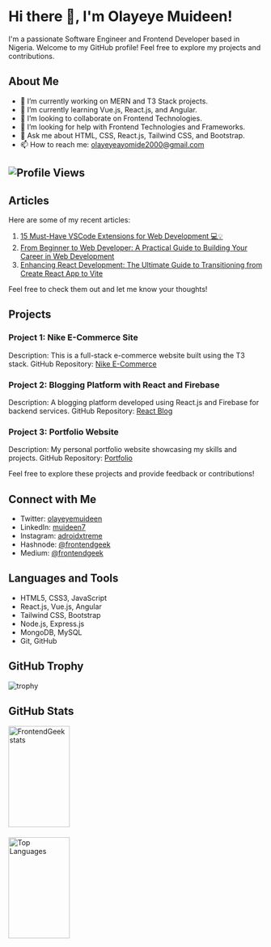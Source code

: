 # Hi there 👋, I'm Olayeye Muideen!

I'm a passionate Software Engineer and Frontend Developer based in Nigeria. Welcome to my GitHub profile! Feel free to explore my projects and contributions.

## About Me

- 🔭 I’m currently working on MERN and T3 Stack projects.
- 🌱 I’m currently learning Vue.js, React.js, and Angular.
- 👯 I’m looking to collaborate on Frontend Technologies.
- 🤝 I’m looking for help with Frontend Technologies and Frameworks.
- 💬 Ask me about HTML, CSS, React.js, Tailwind CSS, and Bootstrap.
- 📫 How to reach me: [olayeyeayomide2000@gmail.com](mailto:olayeyeayomide2000@gmail.com)

## ![Profile Views](https://komarev.com/ghpvc/?username=muideen7&label=Profile%20views&color=0e75b6&style=flat)

## Articles

Here are some of my recent articles:

1. [15 Must-Have VSCode Extensions for Web Development 💻💡](https://medium.com/@Frontendgeek/15-must-have-vscode-extensions-for-web-development-9feb43978b1d)
2. [From Beginner to Web Developer: A Practical Guide to Building Your Career in Web Development](https://medium.com/@Frontendgeek/from-beginner-to-web-developer-a-practical-guide-to-building-your-career-in-web-development-fb3cf90505bc)
3. [Enhancing React Development: The Ultimate Guide to Transitioning from Create React App to Vite](https://medium.com/@Frontendgeek/enhancing-react-development-the-ultimate-guide-to-transitioning-from-create-react-app-to-vite-573013b5a885)

Feel free to check them out and let me know your thoughts!

## Projects

### Project 1: Nike E-Commerce Site
Description: This is a full-stack e-commerce website built using the T3 stack.
GitHub Repository: [Nike E-Commerce](https://github.com/muideen7/Nike)

### Project 2: Blogging Platform with React and Firebase
Description: A blogging platform developed using React.js and Firebase for backend services.
GitHub Repository: [React Blog](https://github.com/muideen7/dojo-blog)

### Project 3: Portfolio Website
Description: My personal portfolio website showcasing my skills and projects.
GitHub Repository: [Portfolio](https://github.com/muideen7/Portfolio)

Feel free to explore these projects and provide feedback or contributions!

## Connect with Me

- Twitter: [olayeyemuideen](https://twitter.com/olayeyemuideen)
- LinkedIn: [muideen7](https://linkedin.com/in/muideen7)
- Instagram: [adroidxtreme](https://instagram.com/adroidxtreme)
- Hashnode: [@frontendgeek](https://hashnode.com/@frontendgeek)
- Medium: [@frontendgeek](https://medium.com/@frontendgeek)

## Languages and Tools

- HTML5, CSS3, JavaScript
- React.js, Vue.js, Angular
- Tailwind CSS, Bootstrap
- Node.js, Express.js
- MongoDB, MySQL
- Git, GitHub

## GitHub Trophy

![trophy](https://github-profile-trophy.vercel.app/?username=muideen7&theme=nord&row=1&column=7)

## GitHub Stats

<div style="display: flex; flex-wrap: wrap; gap: 20px;">
    <img src="https://github-readme-stats.vercel.app/api?username=muideen7&show_icons=true&theme=dark" alt="FrontendGeek stats" width="49%" height="200px">
    <img src="https://github-readme-stats.vercel.app/api/top-langs/?username=muideen7&layout=compact&theme=dark" alt="Top Languages" width="49%" height="200px">
</div>
